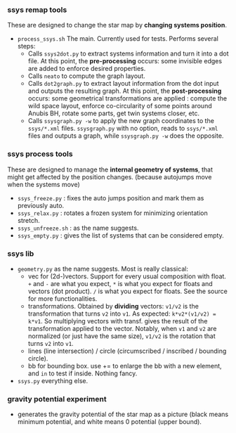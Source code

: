 
### ssys remap tools
These are designed to change the star map by **changing systems position**.

 - `process_ssys.sh` The main. Currently used for tests. Performs several steps:
    - Calls `ssys2dot.py` to extract systems information and turn it into a dot file. At this point, the **pre-processing** occurs: some invisible edges are added to enforce desired properties.
    - Calls `neato` to compute the graph layout.
    - Calls `dot2graph.py` to extract layout information from the dot input and outputs the resulting graph. At this point, the **post-processing** occurs: some geometrical transformations are applied : compute the wild space layout, enforce co-circularity of some points around Anubis BH, rotate some parts, get twin systems closer, etc.
   - Calls `ssysgraph.py -w` to apply the new graph coordinates to the `ssys/*.xml` files. `ssysgraph.py` with no option, reads to `ssys/*.xml` files and outputs a graph, while `ssysgraph.py -w` does the opposite.

### ssys process tools
These are designed to manage the **internal geometry of systems**, that might get affected by the position changes. (because autojumps move when the systems move)

 - `ssys_freeze.py` : fixes the auto jumps position and mark them as previously auto.
 - `ssys_relax.py` : rotates a frozen system for minimizing orientation stretch.
 - `ssys_unfreeze.sh` : as the name suggests.
 - `ssys_empty.py` : gives the list of systems that can be considered empty.

### ssys lib
 - `geometry.py` as the name suggests. Most is really classical:
    - vec for (2d-)vectors. Support for every usual composition with float. `+` and `-` are what you expect, `*` is what you expect for floats and vectors (dot product). `/` is what you expect for floats. See the source for more functionalities.
    - transformations. Obtained by **dividing** vectors: `v1/v2` is the transformation that turns `v2` into `v1`. As expected: `k*v2*(v1/v2) = k*v1`. So multiplying vectors with transf. gives the result of the transformation applied to the vector. Notably, when `v1` and `v2` are normalized (or just have the same size), `v1/v2` is the rotation that turns `v2` into `v1`.
    - lines (line intersection) / circle (circumscribed / inscribed / bounding circle).
    - bb for bounding box. use += to enlarge the bb with a new element, and `in` to test if inside. Nothing fancy.
 - `ssys.py` everything else.

### gravity potential experiment
 - generates the gravity potential of the star map as a picture (black means minimum potential, and white means 0 potential (upper bound).
